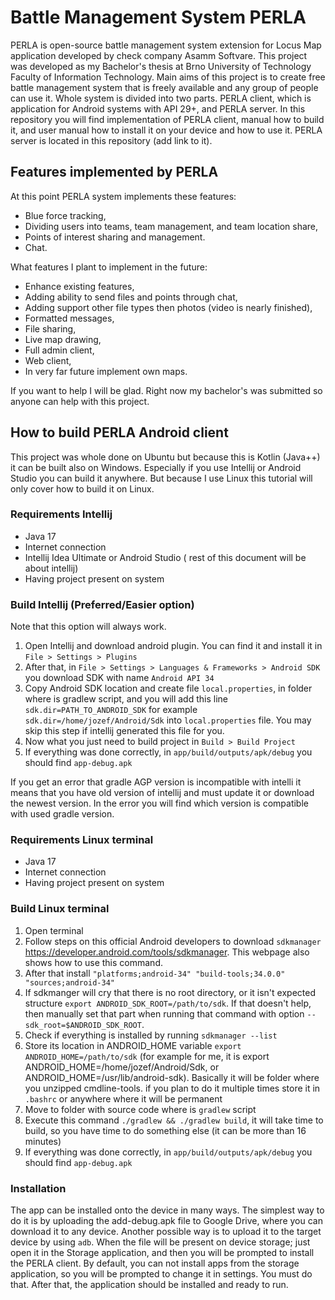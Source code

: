 # Battle Management System PERLA

PERLA is open-source battle management system extension for Locus Map application developed by check company Asamm Softvare.
This project was developed as my Bachelor's thesis at Brno University of Technology Faculty of Information Technology.
Main aims of this project is to create free battle management system that is freely available and any group of people can use it.
Whole system is divided into two parts. PERLA client, which is application for Android systems with API 29+, and 
PERLA server. In this repository you will find implementation of PERLA client, manual how to build it, and user manual 
how to install it on your device and how to use it. PERLA server is located in this repository (add link to it). 

## Features implemented by PERLA

At this point PERLA system implements these features:
- Blue force tracking,
- Dividing users into teams, team management, and team location share,
- Points of interest sharing and management.
- Chat.

What features I plant to implement in the future:
- Enhance existing features,
- Adding ability to send files and points through chat,
- Adding support other file types then photos (video is nearly finished),
- Formatted messages,
- File sharing,
- Live map drawing,
- Full admin client,
- Web client,
- In very far future implement own maps.

If you want to help I will be glad. Right now my bachelor's was submitted so anyone can help with this project.

## How to build PERLA Android client

This project was whole done on Ubuntu but because this is Kotlin (Java++) it can be built also on Windows. Especially
if you use Intellij or Android Studio you can build it anywhere. But because I use Linux this tutorial
will only cover how to build it on Linux.

### Requirements Intellij

- Java 17
- Internet connection
- Intellij Idea Ultimate or Android Studio ( rest of this document will be about intellij)
- Having project present on system

### Build Intellij (Preferred/Easier option)

Note that this option will always work.

1. Open Intellij and download android plugin. You can find it and install it in `File > Settings > Plugins`
2. After that, in `File > Settings > Languages & Frameworks > Android SDK` you download SDK with name `Android API 34`
3. Copy Android SDK location and create file `local.properties`, in folder where is gradlew script, and you will add this line `sdk.dir=PATH_TO_ANDROID_SDK` for example `sdk.dir=/home/jozef/Android/Sdk` into `local.properties` file. You may skip this step if intellij generated this file for you.
4. Now what you just need to build project in `Build > Build Project`
5. If everything was done correctly, in `app/build/outputs/apk/debug` you should find `app-debug.apk`


If you get an error that gradle AGP version is incompatible with intelli it means that you have old version of intellij and must update it or download the newest version.
In the error you will find which version is compatible with used gradle version.

### Requirements Linux terminal

- Java 17
- Internet connection
- Having project present on system

### Build Linux terminal

1. Open terminal
2. Follow steps on this official Android developers to download `sdkmanager` https://developer.android.com/tools/sdkmanager. This webpage also shows how to use this command.
3. After that install `"platforms;android-34" "build-tools;34.0.0" "sources;android-34"`
4. If sdkmanger will cry that there is no root directory, or it isn't expected structure `export ANDROID_SDK_ROOT=/path/to/sdk`. If that doesn't help, then manually set that part when running that command with option `--sdk_root=$ANDROID_SDK_ROOT`.
5. Check if everything is installed by running `sdkmanager --list`
6. Store its location in ANDROID_HOME variable `export ANDROID_HOME=/path/to/sdk` (for example for me, it is export ANDROID_HOME=/home/jozef/Android/Sdk, or ANDROID_HOME=/usr/lib/android-sdk). Basically it will be folder where you unzipped cmdline-tools. if you plan to do it multiple times store it in `.bashrc` or anywhere where it will be permanent
7. Move to folder with source code where is `gradlew` script
8. Execute this command `./gradlew && ./gradlew build`, it will take time to build, so you have time to do something else (it can be more than 16 minutes)
9. If everything was done correctly, in `app/build/outputs/apk/debug` you should find `app-debug.apk`

### Installation
The app can be installed onto the device in many ways. The simplest way to do it is by uploading the add-debug.apk file to Google Drive, where you can download it to any device. Another possible way is to upload it to the target device by using `adb`. When the file
will be present on device storage; just open it in the Storage application, and then you will be prompted to install the PERLA client.
By default, you can not install apps from the storage application, so you will be prompted to change it in settings. You must do that.
After that, the application should be installed and ready to run.



